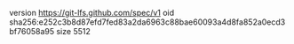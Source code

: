 version https://git-lfs.github.com/spec/v1
oid sha256:e252c3b8d87efd7fed83a2da6963c88bae60093a4d8fa852a0ecd3bf76058a95
size 5512
